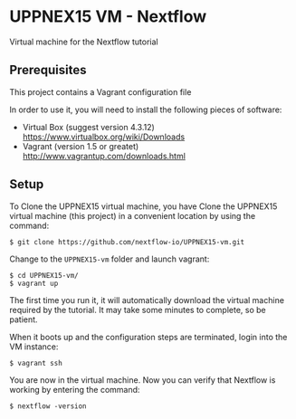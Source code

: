 UPPNEX15 VM - Nextflow 
======================

Virtual machine for the Nextflow tutorial

Prerequisites 
---------------

This project contains a Vagrant configuration file 

In order to use it, you will need to install the following pieces of software: 

* Virtual Box (suggest version 4.3.12) https://www.virtualbox.org/wiki/Downloads
* Vagrant (version 1.5 or greatet) http://www.vagrantup.com/downloads.html


Setup 
--------

To Clone the UPPNEX15 virtual machine, you have
Clone the UPPNEX15 virtual machine (this project) in a convenient location by using the command:

    $ git clone https://github.com/nextflow-io/UPPNEX15-vm.git


Change to the `UPPNEX15-vm` folder and launch vagrant:
    
    $ cd UPPNEX15-vm/
    $ vagrant up  
    

The first time you run it, it will automatically download the virtual machine required by the tutorial. 
It may take some minutes to complete, so be patient. 

When it boots up and the configuration steps are terminated, login into the VM instance:

    $ vagrant ssh 
    
You are now in the virtual machine. Now you can verify that Nextflow is working by entering the command: 

    $ nextflow -version 


